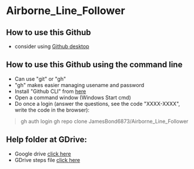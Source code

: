 # Airborne_Line_Follower

## How to use this Github
- consider using [Github desktop](https://www.youtube.com/watch?v=RPagOAUx2SQ&t=79s)

## How to use this Github using the command line
- Can use "git" or "gh"
- "gh" makes easier managing usename and password
- Install "Github CLI" from [here](https://cli.github.com/)
- Open a command window (Windows Start cmd)
- Do once a login (answer the questions, see the code "XXXX-XXXX", write the code in the browser):
> gh auth login
> gh repo clone JamesBond6873/Airborne_Line_Follower

## Help folder at GDrive:
- Google drive [click here](https://drive.google.com/drive/u/0/folders/1-ueQ66mowkGmEPogjchmKuhaBDexRfUT)
- GDrive steps file [click here](https://docs.google.com/document/d/11dTM-kpKHFOwXCkfZ_P7h0B0IlGTKHO2/edit)

